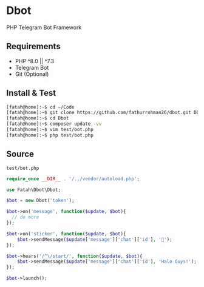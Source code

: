 # Dbot
PHP Telegram Bot Framework

## Requirements
- PHP ^8.0 || ^7.3
- Telegram Bot
- Git (Optional) 

## Install & Test

```bash
[fatah@home]:~$ cd ~/Code
[fatah@home]:~$ git clone https://github.com/fathurrohman26/dbot.git Dbot
[fatah@home]:~$ cd Dbot
[fatah@home]:~$ composer update -vv
[fatah@home]:~$ vim test/bot.php
[fatah@home]:~$ php test/bot.php
```

## Source
`test/bot.php`
```php
require_once __DIR__ . '/../vendor/autoload.php';

use Fatah\Dbot\Dbot;

$bot = new Dbot('token');

$bot->on('message', function($update, $bot){
  // do more
});

$bot->on('sticker', function($update, $bot){
	$bot->sendMessage($update['message']['chat']['id'], '👙');
});

$bot->hears('/^\/start/', function($update, $bot){
	$bot->sendMessage($update['message']['chat']['id'], 'Halo Guys!');
});

$bot->launch();
```
